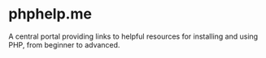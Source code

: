 # phphelp.me
A central portal providing links to helpful resources for installing and using PHP, from beginner to advanced.
